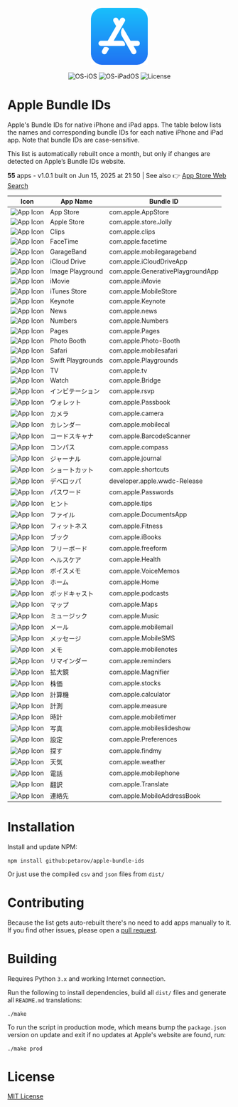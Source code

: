 <p align="center">
  <img src="../app-store.png" width="128"/>
</p>
<p align="center">
  <img alt="OS-iOS" src="https://img.shields.io/badge/iOS-gray?style=flat-square"/>
  <img alt="OS-iPadOS" src="https://img.shields.io/badge/iPadOS-gray?style=flat-square"/>
  <img alt="License" src="https://img.shields.io/github/license/petarov/google-app-ids?style=square">
</p>

# Apple Bundle IDs

Apple's Bundle IDs for native iPhone and iPad apps. The table below lists the names and corresponding bundle IDs for each native iPhone and iPad app. Note that bundle IDs are case-sensitive.

This list is automatically rebuilt once a month, but only if changes are detected on Apple’s Bundle IDs website.

**55** apps - v1.0.1 built on Jun 15, 2025 at 21:50 | See also :point_right: [App Store Web Search](https://github.com/petarov/appstore-web-search)



| Icon | App Name | Bundle ID |
| --- | --- | --- |
| ![App Icon](https://help.apple.com/assets/67EF090B19A46CB76A0AD621/67EF090FD48079505B0B4F84/ja_JP/96426e514e8d7a61582484074bcc45b8.png) | App Store |  com.apple.AppStore
| ![App Icon](https://help.apple.com/assets/67EF090B19A46CB76A0AD621/67EF090FD48079505B0B4F84/ja_JP/b2881b6dc934a86e35cabd5b1cea04d7.png) | Apple Store |  com.apple.store.Jolly
| ![App Icon](https://help.apple.com/assets/67EF090B19A46CB76A0AD621/67EF090FD48079505B0B4F84/ja_JP/db4a600f94b01081bc7465360d1224d4.png) | Clips |  com.apple.clips
| ![App Icon](https://help.apple.com/assets/67EF090B19A46CB76A0AD621/67EF090FD48079505B0B4F84/ja_JP/41f9ab48e1f232a876c8151d5ac0f624.png) | FaceTime |  com.apple.facetime
| ![App Icon](https://help.apple.com/assets/67EF090B19A46CB76A0AD621/67EF090FD48079505B0B4F84/ja_JP/0f841429c6c8ee40503d92a613ae39bf.png) | GarageBand |  com.apple.mobilegarageband
| ![App Icon](https://help.apple.com/assets/67EF090B19A46CB76A0AD621/67EF090FD48079505B0B4F84/ja_JP/c396f6a8b5dbddb3c16305d09dc50bf0.png) | iCloud Drive |  com.apple.iCloudDriveApp
| ![App Icon](https://help.apple.com/assets/67EF090B19A46CB76A0AD621/67EF090FD48079505B0B4F84/ja_JP/a4e9cfb76cffda764ffd42814f24ad84.png) | Image Playground |  com.apple.GenerativePlaygroundApp
| ![App Icon](https://help.apple.com/assets/67EF090B19A46CB76A0AD621/67EF090FD48079505B0B4F84/ja_JP/047cd8cc1ee8e11e23526c4e13d36b83.png) | iMovie |  com.apple.iMovie
| ![App Icon](https://help.apple.com/assets/67EF090B19A46CB76A0AD621/67EF090FD48079505B0B4F84/ja_JP/fc84d3f76f5e4c994a31a19bb20f8024.png) | iTunes Store |  com.apple.MobileStore
| ![App Icon](https://help.apple.com/assets/67EF090B19A46CB76A0AD621/67EF090FD48079505B0B4F84/ja_JP/99dec81ae642515ae23dda1df9ccf473.png) | Keynote |  com.apple.Keynote
| ![App Icon](https://help.apple.com/assets/67EF090B19A46CB76A0AD621/67EF090FD48079505B0B4F84/ja_JP/5902d4f959872384818a58ca6a1ae6d2.png) | News |  com.apple.news
| ![App Icon](https://help.apple.com/assets/67EF090B19A46CB76A0AD621/67EF090FD48079505B0B4F84/ja_JP/1ad975d8d6d73976f28bd2989ff623e6.png) | Numbers |  com.apple.Numbers
| ![App Icon](https://help.apple.com/assets/67EF090B19A46CB76A0AD621/67EF090FD48079505B0B4F84/ja_JP/df93cc9c0b4eca27c6bda3ad27050405.png) | Pages |  com.apple.Pages
| ![App Icon](https://help.apple.com/assets/67EF090B19A46CB76A0AD621/67EF090FD48079505B0B4F84/ja_JP/1f342434cb220654d752fc7e1a89c047.png) | Photo Booth |  com.apple.Photo-Booth
| ![App Icon](https://help.apple.com/assets/67EF090B19A46CB76A0AD621/67EF090FD48079505B0B4F84/ja_JP/164477f6e7625112669ec4331fe37ed6.png) | Safari |  com.apple.mobilesafari
| ![App Icon](https://help.apple.com/assets/67EF090B19A46CB76A0AD621/67EF090FD48079505B0B4F84/ja_JP/5fbf9f6dd414b51b287b39b6187e6a99.png) | Swift Playgrounds |  com.apple.Playgrounds
| ![App Icon](https://help.apple.com/assets/67EF090B19A46CB76A0AD621/67EF090FD48079505B0B4F84/ja_JP/8e6906b1c11f413896b408e665fc0471.png) | TV |  com.apple.tv
| ![App Icon](https://help.apple.com/assets/67EF090B19A46CB76A0AD621/67EF090FD48079505B0B4F84/ja_JP/88bbdf6763f0a0824b3ff636dd757e17.png) | Watch |  com.apple.Bridge
| ![App Icon](https://help.apple.com/assets/67EF090B19A46CB76A0AD621/67EF090FD48079505B0B4F84/ja_JP/21ec289aed65b5b3fc1141aa126b4b6e.png) | インビテーション |  com.apple.rsvp
| ![App Icon](https://help.apple.com/assets/67EF090B19A46CB76A0AD621/67EF090FD48079505B0B4F84/ja_JP/226f3fa27b98e21cbfc3bcfb1567e5f5.png) | ウォレット |  com.apple.Passbook
| ![App Icon](https://help.apple.com/assets/67EF090B19A46CB76A0AD621/67EF090FD48079505B0B4F84/ja_JP/852af75bbc61abf8ee80521e6e720a53.png) | カメラ |  com.apple.camera
| ![App Icon](https://help.apple.com/assets/67EF090B19A46CB76A0AD621/67EF090FD48079505B0B4F84/ja_JP/92853da275a5137d32d2730bfa97406c.png) | カレンダー |  com.apple.mobilecal
| ![App Icon](https://help.apple.com/assets/67EF090B19A46CB76A0AD621/67EF090FD48079505B0B4F84/ja_JP/6d763bf7333100d4169805acf48af972.png) | コードスキャナ |  com.apple.BarcodeScanner
| ![App Icon](https://help.apple.com/assets/67EF090B19A46CB76A0AD621/67EF090FD48079505B0B4F84/ja_JP/9b0fd77dd7bb2fd155a3105ae207c5cf.png) | コンパス |  com.apple.compass
| ![App Icon](https://help.apple.com/assets/67EF090B19A46CB76A0AD621/67EF090FD48079505B0B4F84/ja_JP/6fbb5e5edde48d5f12f870d5b2a51441.png) | ジャーナル |  com.apple.journal
| ![App Icon](https://help.apple.com/assets/67EF090B19A46CB76A0AD621/67EF090FD48079505B0B4F84/ja_JP/4df05abf5b188d68885bccb1bcf2850f.png) | ショートカット |  com.apple.shortcuts
| ![App Icon](https://help.apple.com/assets/67EF090B19A46CB76A0AD621/67EF090FD48079505B0B4F84/ja_JP/5053f7e86ca80433daf81d6db7e3be94.png) | デベロッパ |  developer.apple.wwdc-Release
| ![App Icon](https://help.apple.com/assets/67EF090B19A46CB76A0AD621/67EF090FD48079505B0B4F84/ja_JP/ff86901fcd5b91cc329ec9162f4c8b20.png) | パスワード |  com.apple.Passwords
| ![App Icon](https://help.apple.com/assets/67EF090B19A46CB76A0AD621/67EF090FD48079505B0B4F84/ja_JP/9cf29cf7a2549bbda39f06f3c2ea7001.png) | ヒント |  com.apple.tips
| ![App Icon](https://help.apple.com/assets/67EF090B19A46CB76A0AD621/67EF090FD48079505B0B4F84/ja_JP/bbba03c60b17e15b9b3965610bb5113d.png) | ファイル |  com.apple.DocumentsApp
| ![App Icon](https://help.apple.com/assets/67EF090B19A46CB76A0AD621/67EF090FD48079505B0B4F84/ja_JP/a4f03fe8b7b21fa3160be027c203ed91.png) | フィットネス |  com.apple.Fitness
| ![App Icon](https://help.apple.com/assets/67EF090B19A46CB76A0AD621/67EF090FD48079505B0B4F84/ja_JP/c88fa9ecbb6675a159f41495bb32828e.png) | ブック |  com.apple.iBooks
| ![App Icon](https://help.apple.com/assets/67EF090B19A46CB76A0AD621/67EF090FD48079505B0B4F84/ja_JP/2d4becfdf775f986b72c5aeabf88785c.png) | フリーボード |  com.apple.freeform
| ![App Icon](https://help.apple.com/assets/67EF090B19A46CB76A0AD621/67EF090FD48079505B0B4F84/ja_JP/b0b0ac1b1c7d6b411c5e8c61ef41aa87.png) | ヘルスケア |  com.apple.Health
| ![App Icon](https://help.apple.com/assets/67EF090B19A46CB76A0AD621/67EF090FD48079505B0B4F84/ja_JP/34348da8f13ef5e7bcccd7f7603681b2.png) | ボイスメモ |  com.apple.VoiceMemos
| ![App Icon](https://help.apple.com/assets/67EF090B19A46CB76A0AD621/67EF090FD48079505B0B4F84/ja_JP/01ef17ed118fde0508f256c8c7de5468.png) | ホーム |  com.apple.Home
| ![App Icon](https://help.apple.com/assets/67EF090B19A46CB76A0AD621/67EF090FD48079505B0B4F84/ja_JP/aa0d7270566902790647a2d674334fbb.png) | ポッドキャスト |  com.apple.podcasts
| ![App Icon](https://help.apple.com/assets/67EF090B19A46CB76A0AD621/67EF090FD48079505B0B4F84/ja_JP/21e8c59cd2f31008048b15875a0abc56.png) | マップ |  com.apple.Maps
| ![App Icon](https://help.apple.com/assets/67EF090B19A46CB76A0AD621/67EF090FD48079505B0B4F84/ja_JP/a694b0a32b8247797c9e95952f4e5df1.png) | ミュージック |  com.apple.Music
| ![App Icon](https://help.apple.com/assets/67EF090B19A46CB76A0AD621/67EF090FD48079505B0B4F84/ja_JP/aa62abf5cc9d0835a2c78f52d57361d1.png) | メール |  com.apple.mobilemail
| ![App Icon](https://help.apple.com/assets/67EF090B19A46CB76A0AD621/67EF090FD48079505B0B4F84/ja_JP/badc9485650ffe05e65b87247c1104e7.png) | メッセージ |  com.apple.MobileSMS
| ![App Icon](https://help.apple.com/assets/67EF090B19A46CB76A0AD621/67EF090FD48079505B0B4F84/ja_JP/c0b2e5615a23beca598e9a389f2a8299.png) | メモ |  com.apple.mobilenotes
| ![App Icon](https://help.apple.com/assets/67EF090B19A46CB76A0AD621/67EF090FD48079505B0B4F84/ja_JP/b00f84807218a0d62cb0929f521c2516.png) | リマインダー |  com.apple.reminders
| ![App Icon](https://help.apple.com/assets/67EF090B19A46CB76A0AD621/67EF090FD48079505B0B4F84/ja_JP/3f46f04e5802f10fc0b0e8ec05a7a84a.png) | 拡大鏡 |  com.apple.Magnifier
| ![App Icon](https://help.apple.com/assets/67EF090B19A46CB76A0AD621/67EF090FD48079505B0B4F84/ja_JP/903deff89ddd59acfbd8c6caab55a1bb.png) | 株価 |  com.apple.stocks
| ![App Icon](https://help.apple.com/assets/67EF090B19A46CB76A0AD621/67EF090FD48079505B0B4F84/ja_JP/7c97cffba40e56cf9e2ccde17c2fbc3a.png) | 計算機 |  com.apple.calculator
| ![App Icon](https://help.apple.com/assets/67EF090B19A46CB76A0AD621/67EF090FD48079505B0B4F84/ja_JP/63fa68e20397e9b04963deaaceed64fe.png) | 計測 |  com.apple.measure
| ![App Icon](https://help.apple.com/assets/67EF090B19A46CB76A0AD621/67EF090FD48079505B0B4F84/ja_JP/b14f3d8973d3ca1bfa9d5ea4027f63bb.png) | 時計 |  com.apple.mobiletimer
| ![App Icon](https://help.apple.com/assets/67EF090B19A46CB76A0AD621/67EF090FD48079505B0B4F84/ja_JP/98c461003313f2eba5a8e22b1c0645b3.png) | 写真 |  com.apple.mobileslideshow
| ![App Icon](https://help.apple.com/assets/67EF090B19A46CB76A0AD621/67EF090FD48079505B0B4F84/ja_JP/d30a5c899b4d74d638b75344df55241f.png) | 設定 |  com.apple.Preferences
| ![App Icon](https://help.apple.com/assets/67EF090B19A46CB76A0AD621/67EF090FD48079505B0B4F84/ja_JP/517f23fce6cb0ce5aa8c36bfa5cf5ce3.png) | 探す |  com.apple.findmy
| ![App Icon](https://help.apple.com/assets/67EF090B19A46CB76A0AD621/67EF090FD48079505B0B4F84/ja_JP/6d6a684739e9f5f4e6fa917443006680.png) | 天気 |  com.apple.weather
| ![App Icon](https://help.apple.com/assets/67EF090B19A46CB76A0AD621/67EF090FD48079505B0B4F84/ja_JP/4b79edee58737b87ad81195e6f3dd4da.png) | 電話 |  com.apple.mobilephone
| ![App Icon](https://help.apple.com/assets/67EF090B19A46CB76A0AD621/67EF090FD48079505B0B4F84/ja_JP/4b5d59237c84dd7436631525e8a6a3e4.png) | 翻訳 |  com.apple.Translate
| ![App Icon](https://help.apple.com/assets/67EF090B19A46CB76A0AD621/67EF090FD48079505B0B4F84/ja_JP/ed7c13771c0469d2ac8c43e15290f96e.png) | 連絡先 |  com.apple.MobileAddressBook


# Installation

Install and update NPM:

    npm install github:petarov/apple-bundle-ids

Or just use the compiled `csv` and `json` files from `dist/`

# Contributing

Because the list gets auto-rebuilt  there's no need to add apps manually to it. If you find other issues, please open a [pull request](https://github.com/petarov/apple-bundle-ids/pulls).

# Building

Requires Python `3.x` and working Internet connection.

Run the following to install dependencies, build all `dist/` files and generate all `README.md` translations:

    ./make

To run the script in production mode, which means bump the `package.json` version on update and exit if no updates at Apple's website are found, run:

    ./make prod

# License

[MIT License](LICENSE)
